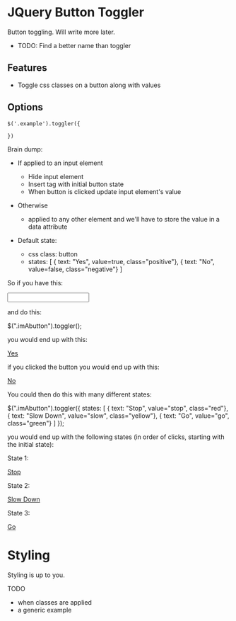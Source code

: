 JQuery Button Toggler
========================

Button toggling.  Will write more later.

* TODO: Find a better name than toggler

Features
---
* Toggle css classes on a button along with values

Options
---
	$('.example').toggler({
	
	})



Brain dump:

- If applied to an input element
	- Hide input element
	- Insert <a> tag with initial button state
	- When button is clicked update input element's value
- Otherwise
	- applied to any other element and we'll have to store the value in a data attribute



- Default state:
	- css class: button
	- states: [
		{ text: "Yes", value=true, class="positive"},
		{ text: "No", value=false, class="negative"}
	]
	
So if you have this:

<input class="imAbutton" type="text"/>

and do this:

$(".imAbutton").toggler();

you would end up with this:

<input class="imAbutton" type="hidden" value="true"/>
<a href="#" class="button positive">Yes</a>

if you clicked the button you would end up with this:

<input class="imAbutton" type="hidden" value="false"/>
<a href="#" class="button negative">No</a>


You could then do this with many different states:

$(".imAbutton").toggler({
	states: [
		{ text: "Stop", value="stop", class="red"},
		{ text: "Slow Down", value="slow", class="yellow"},
		{ text: "Go", value="go", class="green"}
	]
});

you would end up with the following states (in order of clicks, starting with the initial state):

State 1:

<input class="imAbutton" type="hidden" value="stop"/>
<a href="#" class="button red">Stop</a>


State 2:

<input class="imAbutton" type="hidden" value="slow"/>
<a href="#" class="button yellow">Slow Down</a>


State 3:

<input class="imAbutton" type="hidden" value="go"/>
<a href="#" class="button green">Go</a>



<h1>Styling</h1>

Styling is up to you.  

TODO
- when classes are applied
- a generic example

